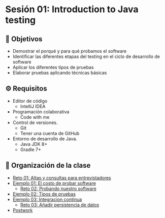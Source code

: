 # Sesión 01: Introduction to Java testing
## :dart: Objetivos

- Demostrar el porqué y para qué probamos el software
- Identificar las diferentes etapas del testing en el ciclo de desarrollo de software
- Aplicar los diferentes tipos de pruebas
- Elaborar pruebas aplicando técnicas básicas



## ⚙ Requisitos

- Editor de código
  - IntelliJ IDEA
- Programación colaborativa
  - Code with me
- Control de versiones.
  - Git
  - Tener una cuenta de GitHub
- Entorno de desarrollo de Java. 
  - Java JDK 8+ 
  - Gradle 7+



## 📂 Organización de la clase

- [Reto 01: Altas y consultas para entrevistadores](./Reto-01)
- [Ejemplo 01:  El costo de probar software](./Ejemplo-01)
    - [Reto 02: Probando nuestro software](./Reto-02)
- [Ejemplo 02: Tipos de pruebas](./Ejemplo-02)
- [Ejemplo 03: Integracion continua](./Ejemplo-03)
    - [Reto 03: Añadir persistencia de datos](./Reto-03)
- [Postwork](./Postwork)




